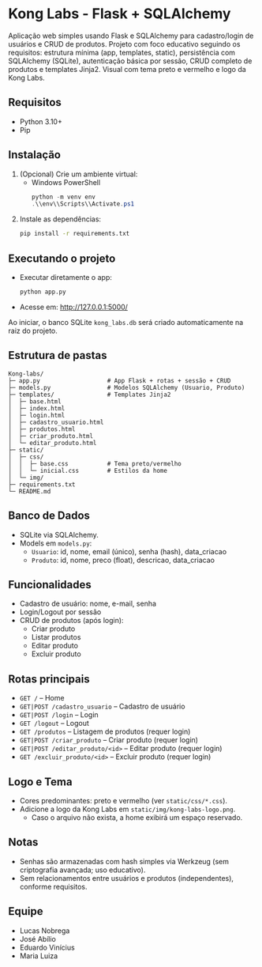 # Kong Labs - Flask + SQLAlchemy

Aplicação web simples usando Flask e SQLAlchemy para cadastro/login de usuários e CRUD de produtos. Projeto com foco educativo seguindo os requisitos: estrutura mínima (app, templates, static), persistência com SQLAlchemy (SQLite), autenticação básica por sessão, CRUD completo de produtos e templates Jinja2. Visual com tema preto e vermelho e logo da Kong Labs.

## Requisitos
- Python 3.10+
- Pip

## Instalação
1. (Opcional) Crie um ambiente virtual:
   - Windows PowerShell
     ```powershell
     python -m venv env
     .\\env\\Scripts\\Activate.ps1
     ```
2. Instale as dependências:
   ```bash
   pip install -r requirements.txt
   ```

## Executando o projeto
- Executar diretamente o app:
  ```bash
  python app.py
  ```
- Acesse em: http://127.0.0.1:5000/

Ao iniciar, o banco SQLite `kong_labs.db` será criado automaticamente na raiz do projeto.

## Estrutura de pastas
```
Kong-labs/
├─ app.py                   # App Flask + rotas + sessão + CRUD
├─ models.py                # Modelos SQLAlchemy (Usuario, Produto)
├─ templates/               # Templates Jinja2
│  ├─ base.html
│  ├─ index.html
│  ├─ login.html
│  ├─ cadastro_usuario.html
│  ├─ produtos.html
│  ├─ criar_produto.html
│  └─ editar_produto.html
├─ static/
│  ├─ css/
│  │  ├─ base.css           # Tema preto/vermelho
│  │  └─ inicial.css        # Estilos da home
│  └─ img/
├─ requirements.txt
└─ README.md
```

## Banco de Dados
- SQLite via SQLAlchemy.
- Models em `models.py`:
  - `Usuario`: id, nome, email (único), senha (hash), data_criacao
  - `Produto`: id, nome, preco (float), descricao, data_criacao

## Funcionalidades
- Cadastro de usuário: nome, e-mail, senha
- Login/Logout por sessão
- CRUD de produtos (após login):
  - Criar produto
  - Listar produtos
  - Editar produto
  - Excluir produto

## Rotas principais
- `GET /` – Home
- `GET|POST /cadastro_usuario` – Cadastro de usuário
- `GET|POST /login` – Login
- `GET /logout` – Logout
- `GET /produtos` – Listagem de produtos (requer login)
- `GET|POST /criar_produto` – Criar produto (requer login)
- `GET|POST /editar_produto/<id>` – Editar produto (requer login)
- `GET /excluir_produto/<id>` – Excluir produto (requer login)

## Logo e Tema
- Cores predominantes: preto e vermelho (ver `static/css/*.css`).
- Adicione a logo da Kong Labs em `static/img/kong-labs-logo.png`.
  - Caso o arquivo não exista, a home exibirá um espaço reservado.

## Notas
- Senhas são armazenadas com hash simples via Werkzeug (sem criptografia avançada; uso educativo).
- Sem relacionamentos entre usuários e produtos (independentes), conforme requisitos.

## Equipe
- Lucas Nobrega
- José Abílio
- Eduardo Vinícius
- Maria Luiza
